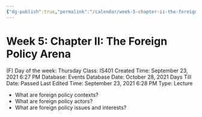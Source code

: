 ```yaml
---
{"dg-publish":true,"permalink":"/calendar/week-5-chapter-ii-the-foreign-policy-arena/"}
---
```


# Week 5: Chapter II: The Foreign Policy Arena

(F) Day of the week: Thursday
Class: IS401
Created Time: September 23, 2021 6:27 PM
Database: Events Database
Date: October 28, 2021
Days Till Date: Passed
Last Edited Time: September 23, 2021 6:28 PM
Type: Lecture

- What are foreign
policy contexts?
- What are foreign
policy actors?
- What are foreign
policy issues and
interests?